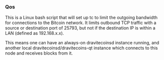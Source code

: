 ### Qos ###

This is a Linux bash script that will set up tc to limit the outgoing bandwidth for connections to the Bitcoin network. It limits outbound TCP traffic with a source or destination port of 25793, but not if the destination IP is within a LAN (defined as 192.168.x.x).

This means one can have an always-on dravitecoinsd instance running, and another local dravitecoinsd/dravitecoins-qt instance which connects to this node and receives blocks from it.
